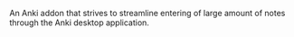 An Anki addon that strives to streamline entering of large amount of notes through the Anki desktop application.
